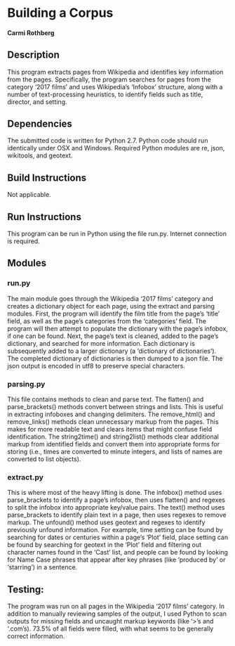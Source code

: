# Building a Corpus
#### Carmi Rothberg
## Description
This program extracts pages from Wikipedia and identifies key information from the pages. Specifically, the program searches for pages from the category ‘2017 films’ and uses Wikipedia’s ‘Infobox’ structure, along with a number of text-processing heuristics, to identify fields such as title, director, and setting.
## Dependencies
The submitted code is written for Python 2.7. Python code should run identically under OSX and Windows.
Required Python modules are re, json, wikitools, and geotext.
## Build Instructions
Not applicable.
## Run Instructions
This program can be run in Python using the file run.py. Internet connection is required.
## Modules
### run.py
The main module goes through the Wikipedia ‘2017 films’ category and creates a dictionary object for each page, using the extract and parsing modules.
First, the program will identify the film title from the page’s ‘title’ field, as well as the page’s categories from the ‘categories’ field. The program will then attempt to populate the dictionary with the page’s infobox, if one can be found. Next, the page’s text is cleaned, added to the page’s dictionary, and searched for more information.
Each dictionary is subsequently added to a larger dictionary (a ‘dictionary of dictionaries’). The completed dictionary of dictionaries is then dumped to a json file. The json output is encoded in utf8 to preserve special characters.
### parsing.py
This file contains methods to clean and parse text.
The flatten() and parse_brackets() methods convert between strings and lists. This is useful in extracting infoboxes and changing delimiters.
The remove_html() and remove_links() methods clean unnecessary markup from the pages. This makes for more readable text and clears items that might confuse field identification.
The string2time() and string2list() methods clear additional markup from identified fields and convert them into appropriate forms for storing (i.e., times are converted to minute integers, and lists of names are converted to list objects).
### extract.py
This is where most of the heavy lifting is done.
The infobox() method uses parse_brackets to identify a page’s infobox, then uses flatten() and regexes to split the infobox into appropriate key/value pairs.
The text() method uses parse_brackets to identify plain text in a page, then uses regexes to remove markup.
The unfound() method uses geotext and regexes to identify previously unfound information. For example, time setting can be found by searching for dates or centuries within a page’s ‘Plot’ field, place setting can be found by searching for geotext in the ‘Plot’ field and filtering out character names found in the ‘Cast’ list, and people can be found by looking for Name Case phrases that appear after key phrases (like ‘produced by’ or ‘starring’) in a sentence.
## Testing:
The program was run on all pages in the Wikipedia ‘2017 films’ category. In addition to manually reviewing samples of the output, I used Python to scan outputs for missing fields and uncaught markup keywords (like ‘>’s and ‘.com’s).
73.5% of all fields were filled, with what seems to be generally correct information.
